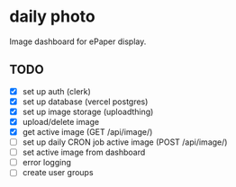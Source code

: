 # daily photo

Image dashboard for ePaper display.

## TODO

- [x] set up auth (clerk)
- [x] set up database (vercel postgres)
- [x] set up image storage (uploadthing)
- [x] upload/delete image
- [x] get active image (GET /api/image/)
- [ ] set up daily CRON job active image (POST /api/image/)
- [ ] set active image from dashboard
- [ ] error logging
- [ ] create user groups
